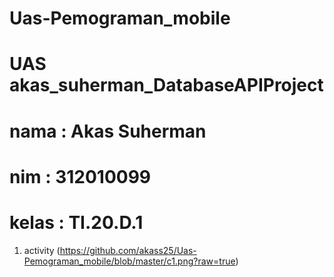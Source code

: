 # Uas-Pemograman_mobile
# UAS akas_suherman_DatabaseAPIProject
# nama : Akas Suherman
# nim : 312010099
# kelas : TI.20.D.1

1. activity
(https://github.com/akass25/Uas-Pemograman_mobile/blob/master/c1.png?raw=true)
